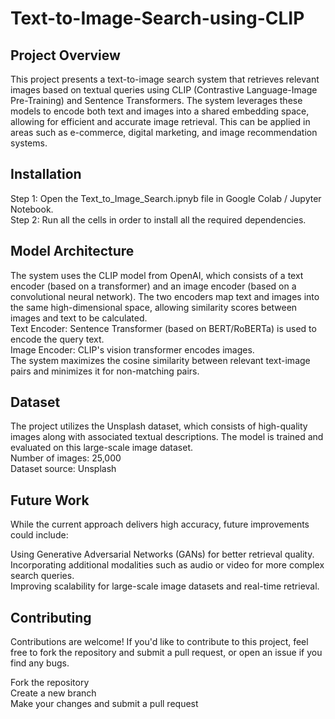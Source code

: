 # Text-to-Image-Search-using-CLIP
## Project Overview

This project presents a text-to-image search system that retrieves relevant images based on textual queries using CLIP (Contrastive Language-Image Pre-Training) and Sentence Transformers. The system leverages these models to encode both text and images into a shared embedding space, allowing for efficient and accurate image retrieval. This can be applied in areas such as e-commerce, digital marketing, and image recommendation systems.

## Installation 
Step 1: Open the Text_to_Image_Search.ipnyb file in Google Colab / Jupyter Notebook.  <br/>
Step 2: Run all the cells in order to install all the required dependencies. 

## Model Architecture
The system uses the CLIP model from OpenAI, which consists of a text encoder (based on a transformer) and an image encoder (based on a convolutional neural network). The two encoders map text and images into the same high-dimensional space, allowing similarity scores between images and text to be calculated. <br/>
Text Encoder: Sentence Transformer (based on BERT/RoBERTa) is used to encode the query text. <br/>
Image Encoder: CLIP's vision transformer encodes images. <br/>
The system maximizes the cosine similarity between relevant text-image pairs and minimizes it for non-matching pairs.


## Dataset
The project utilizes the Unsplash dataset, which consists of high-quality images along with associated textual descriptions. The model is trained and evaluated on this large-scale image dataset. <br/>
Number of images: 25,000 <br/>
Dataset source: Unsplash

## Future Work

While the current approach delivers high accuracy, future improvements could include: <br/>

Using Generative Adversarial Networks (GANs) for better retrieval quality.<br/>
Incorporating additional modalities such as audio or video for more complex search queries.<br/>
Improving scalability for large-scale image datasets and real-time retrieval.<br/>

## Contributing
Contributions are welcome! If you'd like to contribute to this project, feel free to fork the repository and submit a pull request, or open an issue if you find any bugs.<br/>

Fork the repository <br/>
Create a new branch<br/>
Make your changes and submit a pull request<br/>
